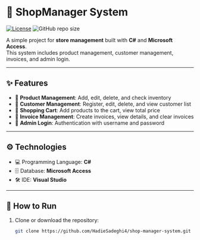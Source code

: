 # 🛒 ShopManager System

[![License](https://img.shields.io/badge/License-MIT-blue.svg)](LICENSE)
![GitHub repo size](https://img.shields.io/github/repo-size/HadieSadeghi4/shop-manager-system)

A simple project for **store management** built with **C#** and **Microsoft Access**.  
This system includes product management, customer management, invoices, and admin login.  

---

## ✨ Features
- 🏬 **Product Management**: Add, edit, delete, and check inventory  
- 👥 **Customer Management**: Register, edit, delete, and view customer list  
- 🛒 **Shopping Cart**: Add products to the cart, view total price  
- 🧾 **Invoice Management**: Create invoices, view details, and clear invoices  
- 🔑 **Admin Login**: Authentication with username and password  

---

## ⚙️ Technologies
- 💻 Programming Language: **C#**  
- 🗄️ Database: **Microsoft Access**  
- 🛠️ IDE: **Visual Studio**  

---

## 🚀 How to Run
1. Clone or download the repository:
   ```bash
   git clone https://github.com/HadieSadeghi4/shop-manager-system.git
